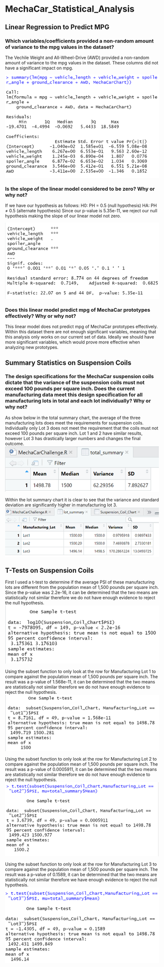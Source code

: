 # MechaCar_Statistical_Analysis
## Linear Regression to Predict MPG
### Which variables/coefficients provided a non-random amount of variance to the mpg values in the dataset?
The Vechile Weight and All-Wheel-Drive (AWD) provided a non-random amount of variance to the mpg values in the dataset. These columns did not have a significant impact on mpg. 

![image](Images/summary_linear_regression_model.PNG)

### Is the slope of the linear model considered to be zero? Why or why not?
If we have our hypothesis as follows:
H0: PH = 0.5 (null hypothesis)
HA: PH ≠ 0.5 (alternate hypothesis) 
Since our p-value is 5.35e-11, we reject our null hypothesis making the slope of our linear model not zero. 

![image](Images/r_squared_p_value.PNG)  

### Does this linear model predict mpg of MechaCar prototypes effectively? Why or why not?
This linear model does not predict mpg of MechaCar prototypes effectively.  Within this dataset there are not enough significant variables, meaning that this analysis only works on our current set of data.  Ideally we should have more significant variables, which would prove more effective when analyzing new prototypes.


## Summary Statistics on Suspension Coils
### The design specifications for the MechaCar suspension coils dictate that the variance of the suspension coils must not exceed 100 pounds per square inch. Does the current manufacturing data meet this design specification for all manufacturing lots in total and each lot individually? Why or why not? 

As show below in the total summary chart, the average of the three manufacturing lots does meet the requirements for suspension coils.  Individually only Lot 3 does not meet the requirement that the coils must not exceed 100 pounds per square inch.  Lot 1 and 2 have similar results, however Lot 3 has drastically larger numbers and changes the final outcome. 
![image](Images/total_summary.PNG)

Within the lot summary chart it is clear to see that the variance and standard deviation are significantly higher in manufacturing lot 3. 
![image](Images/lot_summary.PNG)

## T-Tests on Suspension Coils

First I used a t-test to determine if the average PSI of these manufacturing lots are different from the population mean of 1,500 pounds per square inch. Since the p-value was 2.2e-16, it can be determined that the two means are statistically not similar therefore we do not have enough evidence to reject the null hypothesis. 
![image](Images/t-test.PNG)

Using the subset function to only look at the row for Manufacturing Lot 1 to compare against the population mean of 1,500 pounds per square inch. The result was a p-value of 1.568e-11, it can be determined that the two means are statistically not similar therefore we do not have enough evidence to reject the null hypothesis. 
![image](Images/t-test_lot_1.PNG)

Using the subset function to only look at the row for Manufacturing Lot 2 to compare against the population mean of 1,500 pounds per square inch. The result was a p-value of 0.0005911, it can be determined that the two means are statistically not similar therefore we do not have enough evidence to reject the null hypothesis. 
![image](Images/t-test_lot_2.PNG)

Using the subset function to only look at the row for Manufacturing Lot 3 to compare against the population mean of 1,500 pounds per square inch. The result was a p-value of 0.1589, it can be determined that the two means are statistically not similar therefore we have enough evidence to reject the null hypothesis. 
![image](Images/t-test_lot_3.PNG) 